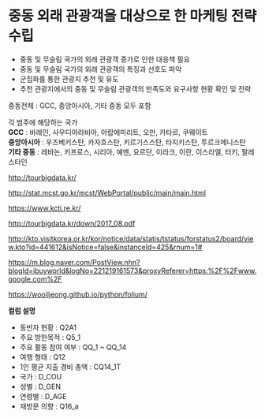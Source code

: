 # 중동 외래 관광객을 대상으로 한 마케팅 전략 수립

- 중동 및 무슬림 국가의 외래 관광객 증가로 인한 대응책 필요
- 중동 및 무슬림 국가의 외래 관광객의 특징과 선호도 파악
- 군집화를 통한 관광지 추천 및 유도
- 추천 관광지에서의 중동 및 무슬림 관광객의 만족도와 요구사항 현황 확인 및 전략  

중동전체 : GCC, 중앙아시아, 기타 중동 모두 포함

각 범주에 해당하는 국가</br>
<b>GCC</b> : 바레인, 사우디아라비아, 아랍에미리트, 오만, 카타르, 쿠웨이트</br>
<b>중앙아시아</b> : 우즈베키스탄, 카자흐스탄, 키르기스스탄, 타지키스탄, 투르크메니스탄</br>
<b>기타 중동</b> : 레바논, 키프로스, 시리아, 예멘, 요르단, 이라크, 이란, 이스라엘, 터키, 팔레스타인</br>

http://tourbigdata.kr/

http://stat.mcst.go.kr/mcst/WebPortal/public/main/main.html

https://www.kcti.re.kr/

http://tourbigdata.kr/down/2017_08.pdf


http://kto.visitkorea.or.kr/kor/notice/data/statis/tstatus/forstatus2/board/view.kto?id=441612&isNotice=false&instanceId=425&rnum=1#

https://m.blog.naver.com/PostView.nhn?blogId=ibuyworld&logNo=221219161573&proxyReferer=https:%2F%2Fwww.google.com%2F

https://wooiljeong.github.io/python/folium/

<b>컬럼 설명</b>
- 동반자 현황 : Q2A1
- 주요 방한목적 : Q5_1
- 주요 활동 참여 여부 : QQ_1 ~ QQ_14
- 여행 형태 : Q12
- 1인 평균 지출 경비 총액 : CQ14_1T
- 국가 : D_COU
- 성별 : D_GEN
- 연령별 : D_AGE
- 재방문 의향 : Q16_a
